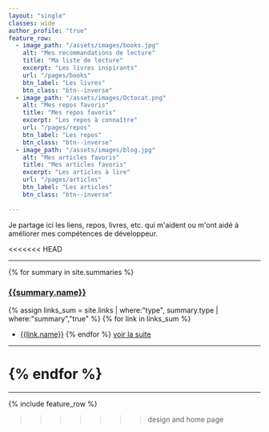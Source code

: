 ```yaml
---
layout: "single"
classes: wide
author_profile: "true"
feature_row:
  - image_path: "/assets/images/books.jpg"
    alt: "Mes recommandations de lecture"
    title: "Ma liste de lecture"
    excerpt: "Les livres inspirants"
    url: "/pages/books"
    btn_label: "Les livres"
    btn_class: "btn--inverse"
  - image_path: "/assets/images/Octocat.png"
    alt: "Mes repos favoris"
    title: "Mes repos favoris"
    excerpt: "Les repos à connaître"
    url: "/pages/repos"
    btn_label: "Les repos"
    btn_class: "btn--inverse"
  - image_path: "/assets/images/blog.jpg"
    alt: "Mes articles favoris"
    title: "Mes articles favoris"
    excerpt: "Les articles à lire"
    url: "/pages/articles"
    btn_label: "Les articles"
    btn_class: "btn--inverse"
    
---
```

Je partage ici les liens, repos, livres, etc. qui m'aident ou m'ont aidé à améliorer mes compétences de développeur.

<<<<<<< HEAD
***
{% for summary in site.summaries %}
### [{{summary.name}}]({{summary.goto}})
{% assign links_sum = site.links | where:"type", summary.type | where:"summary","true" %}
{% for link in links_sum %} 
* [{{link.name}}]({{link.link}})
{% endfor %}
[voir la suite]({{summary.goto}})

***
{% endfor %}
=======
---
{% include feature_row %}
>>>>>>> design and home page
